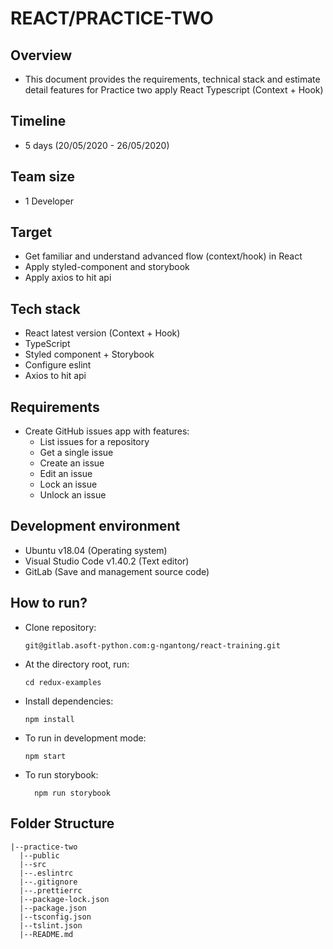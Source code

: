 # REACT/PRACTICE-TWO

## Overview

- This document provides the requirements, technical stack and estimate detail features for Practice two apply React Typescript (Context + Hook)

## Timeline

- 5 days (20/05/2020 - 26/05/2020)

## Team size

- 1 Developer

## Target

- Get familiar and understand advanced flow (context/hook) in React
- Apply styled-component and storybook
- Apply axios to hit api

## Tech stack

- React latest version (Context + Hook)
- TypeScript
- Styled component + Storybook
- Configure eslint
- Axios to hit api

## Requirements

- Create GitHub issues app with features:
  - List issues for a repository
  - Get a single issue
  - Create an issue
  - Edit an issue
  - Lock an issue
  - Unlock an issue

## Development environment

- Ubuntu v18.04 (Operating system)
- Visual Studio Code v1.40.2 (Text editor)
- GitLab (Save and management source code)

## How to run?

- Clone repository:
  ```
  git@gitlab.asoft-python.com:g-ngantong/react-training.git
  ```
- At the directory root, run:
  ```
  cd redux-examples
  ```
- Install dependencies:
  ```
  npm install
  ```
- To run in development mode:
  ```
  npm start
  ```
- To run storybook:
  ```
    npm run storybook
  ```

## Folder Structure

```
|--practice-two
  |--public
  |--src
  |--.eslintrc
  |--.gitignore
  |--.prettierrc
  |--package-lock.json
  |--package.json
  |--tsconfig.json
  |--tslint.json
  |--README.md
```
